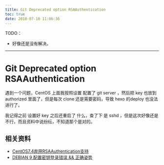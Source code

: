 ```yaml
---
title: Git Deprecated option RSAAuthentication
toc: true
date: 2018-07-10 11:06:36
---
```

TODO：

- 好像还是没有解决。

---


# Git Deprecated option RSAAuthentication


遇到一个问题，CentOS 上面我按照设置 配置了 git server ，然后把 key 也放到 authorized 里面了，但是每次 clone 还是需要密码，导致 hexo 的deploy 也没法进行了。



我记得之前 设置好 key 之后还重启了 什么，查了下 是 sshd ，但是这次好像还是不行，而且资料中说纷纭，不知道那个是对的。



## 相关资料

- [CentOS7.4弃用RSAAuthentication支持](https://ashub.cn/articles/21)
- [DEBIAN 9 配置密钥登录错误 && 正确姿势](https://blog.silversky.moe/rt/debian-9-conf-priv-key-login-errors)
